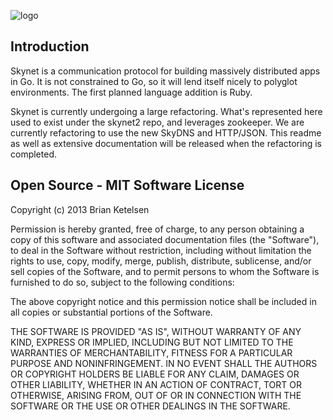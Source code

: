 ![logo](https://github.com/skynetservices/skynet/raw/master/documentation/SkyNetLogo.png)

## Introduction
Skynet is a communication protocol for building massively distributed apps in Go.
It is not constrained to Go, so it will lend itself nicely to polyglot environments.
The first planned language addition is Ruby.

Skynet is currently undergoing a large refactoring. What's represented here used to exist under the skynet2 repo, and leverages zookeeper. We are currently refactoring to use the new SkyDNS and HTTP/JSON. This readme as well as extensive documentation will be released when the refactoring is completed.


## Open Source - MIT Software License
Copyright (c) 2013 Brian Ketelsen

Permission is hereby granted, free of charge, to any person obtaining a copy of this software and associated documentation files (the "Software"), to deal in the Software without restriction, including without limitation the rights to use, copy, modify, merge, publish, distribute, sublicense, and/or sell copies of the Software, and to permit persons to whom the Software is furnished to do so, subject to the following conditions:

The above copyright notice and this permission notice shall be included in all copies or substantial portions of the Software.

THE SOFTWARE IS PROVIDED "AS IS", WITHOUT WARRANTY OF ANY KIND, EXPRESS OR IMPLIED, INCLUDING BUT NOT LIMITED TO THE WARRANTIES OF MERCHANTABILITY, FITNESS FOR A PARTICULAR PURPOSE AND NONINFRINGEMENT. IN NO EVENT SHALL THE AUTHORS OR COPYRIGHT HOLDERS BE LIABLE FOR ANY CLAIM, DAMAGES OR OTHER LIABILITY, WHETHER IN AN ACTION OF CONTRACT, TORT OR OTHERWISE, ARISING FROM, OUT OF OR IN CONNECTION WITH THE SOFTWARE OR THE USE OR OTHER DEALINGS IN THE SOFTWARE.
